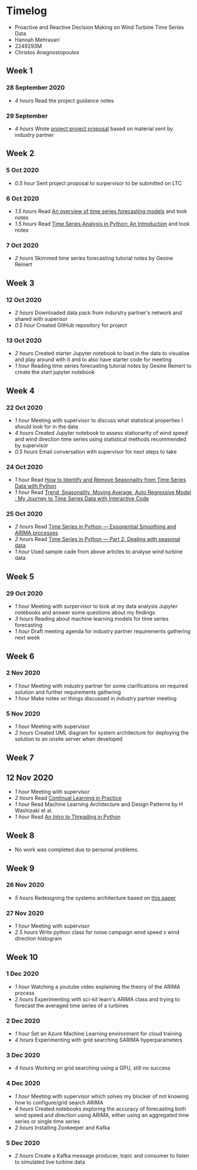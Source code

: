# Timelog

* Proactive and Reactive Decision Making on Wind Turbine Time Series Data
* Hannah Mehravari
* 2249293M
* Christos Anagnostopoulos

## Week 1

### 28 September 2020

* *4 hours* Read the project guidance notes

### 29 September
* *4 hours* Wrote [project project proposal](https://docs.google.com/document/d/15p8fmXErrMKY59_fgcNVl8EzUGvy0eFHJhcFzhcWBq4/edit#heading=h.hgseaaqcu0kl) based on material sent by industry partner

## Week 2
### 5 Oct 2020
* *0.5 hour* Sent project proposal to surpervisor to be submitted on LTC
### 6 Oct 2020
* *1.5 hours* Read [An overview of time series forecasting models](https://towardsdatascience.com/an-overview-of-time-series-forecasting-models-a2fa7a358fcb) and took notes
* *1.5 hours* Read [Time Series Analysis in Python: An Introduction](https://towardsdatascience.com/time-series-analysis-in-python-an-introduction-70d5a5b1d52a) and took notes
### 7 Oct 2020
* *2 hours* Skimmed time series forecasting tutorial notes by Gesine Reinert


## Week 3
### 12 Oct 2020
* *2 hours* Downloaded data pack from indurstry partner's network and shared with superisor
* *0.5 hour* Created GitHub repository for project

### 13 Oct 2020
* *2 hours* Created starter Jupyter notebook to load in the data to visualise and play around with it and to also have starter code for meeting
* *1 hour* Reading time series forecasting tutorial notes by Gesine Reinert to create the start jupyter notebook

## Week 4
### 22 Oct 2020
* *1 hour* Meeting with supervisor to discuss what statistical properties I should look for in the data
* *4 hours* Created Jupyter notebook to assess stationarity of wind speed and wind direction time series using statistical methods recommended by supervisor
* *0.5 hours* Email conversation with supervisor for next steps to take

### 24 Oct 2020
* *1 hour* Read [How to Identify and Remove Seasonality from Time Series Data with Python](https://machinelearningmastery.com/time-series-seasonality-with-python/)
* *1 hour* Read [Trend, Seasonality, Moving Average, Auto Regressive Model : My Journey to Time Series Data with Interactive Code](https://towardsdatascience.com/trend-seasonality-moving-average-auto-regressive-model-my-journey-to-time-series-data-with-edc4c0c8284b)

### 25 Oct 2020
* *2 hours* Read [Time Series in Python — Exponential Smoothing and ARIMA processes](https://towardsdatascience.com/time-series-in-python-exponential-smoothing-and-arima-processes-2c67f2a52788)
* *2 hours* Read [Time Series in Python — Part 2: Dealing with seasonal data](https://towardsdatascience.com/time-series-in-python-part-2-dealing-with-seasonal-data-397a65b74051)
* *1 hour* Used sample cade from above articles to analyse wind turbine data


## Week 5
### 29 Oct 2020
* *1 hour* Meeting with surpervisor to look at my data analysis Jupyter notebooks and answer some questions about my findings
* *3 hours* Reading about machine learning models for time series forecasting
* *1 hour* Draft meeting agenda for industry partner requirements gathering next week

## Week 6 
### 2 Nov 2020
* *1 hour* Meeting with industry partner for some clarifications on required solution and further requirements gathering
* *1 hour* Make notes on things discussed in industry partner meeting

### 5 Nov 2020
* *1 hour* Meeting with supervisor
* *2 hours* Created UML diagram for system architecture for deploying the solution to an onsite server when developed

## Week 7
## 12 Nov 2020
* *1 hour* Meeting with supervisor
* *2 hours* Read [Continual Learning in Practice](https://assets.amazon.science/8e/63/5bfdb1bb419491ba26ce3b219369/continual-learning-in-practice.pdf)
* *1 hour* Read Machine Learning Architecture and Design Patterns by H Washizaki et al.
* *1 hour* Read [An Intro to Threading in Python](https://realpython.com/intro-to-python-threading/)

## Week 8
* No work was completed due to personal problems.

## Week 9
### 26 Nov 2020
* *5 hours* Redesigning the systems architecture based on [this paper](https://assets.amazon.science/8e/63/5bfdb1bb419491ba26ce3b219369/continual-learning-in-practice.pdf)
### 27 Nov 2020
* *1 hour* Meeting with supervisor
* *2.5 hours* Write python class for noise campaign wind speed x wind direction histogram

## Week 10
### 1 Dec 2020
* *1 hour* Watching a youtube video explaining the theory of the ARIMA process
* *2 hours* Experimenting with sci-kit learn's ARIMA class and trying to forecast the averaged time series of a turbines

### 2 Dec 2020
* *1 hour* Set an Azure Machine Learning environment for cloud training
* *4 hours* Experimenting with grid searching SARIMA hyperparameters

### 3 Dec 2020
* *4 hours* Working on grid searching using a GPU, still no success

### 4 Dec 2020
* *1 hour* Meeting with supervisor which solves my blocker of not knowing how to configure/grid search ARIMA
* *4 hours* Created notebooks exploring the accuracy of forecasting both wind speed and direction using ARIMA, either using an aggregated time series or single time series
* *2 hours* Installing Zookeeper and Kafka

### 5 Dec 2020
* *2 hours* Create a Kafka message producer, topic and consumer to listen to simulated live turbine data
